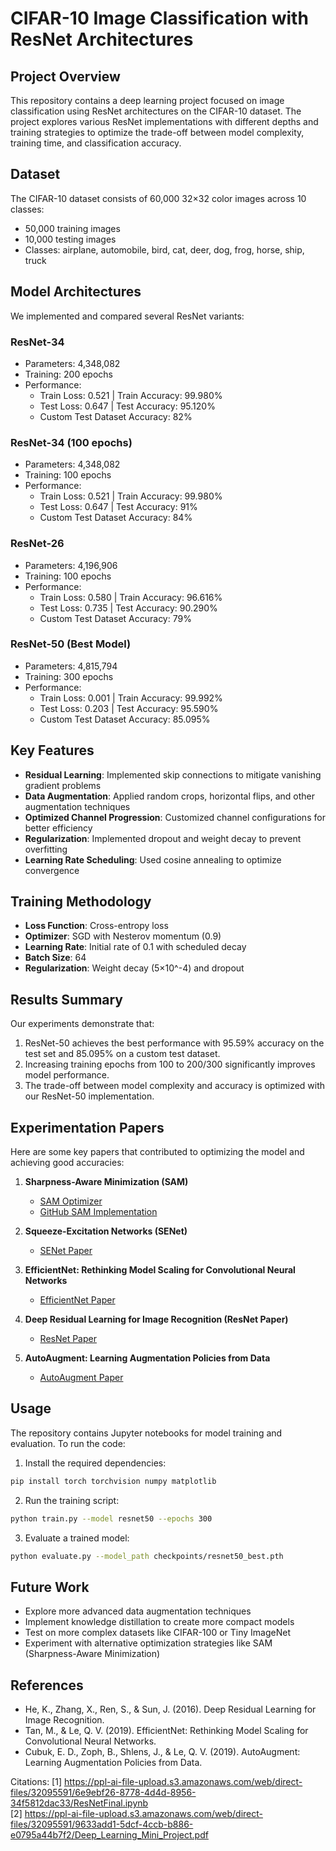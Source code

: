 # CIFAR-10 Image Classification with ResNet Architectures

## Project Overview
This repository contains a deep learning project focused on image classification using ResNet architectures on the CIFAR-10 dataset. The project explores various ResNet implementations with different depths and training strategies to optimize the trade-off between model complexity, training time, and classification accuracy.

## Dataset
The CIFAR-10 dataset consists of 60,000 32×32 color images across 10 classes:
- 50,000 training images
- 10,000 testing images
- Classes: airplane, automobile, bird, cat, deer, dog, frog, horse, ship, truck

## Model Architectures
We implemented and compared several ResNet variants:

### ResNet-34
- Parameters: 4,348,082
- Training: 200 epochs
- Performance:
  - Train Loss: 0.521 | Train Accuracy: 99.980%
  - Test Loss: 0.647 | Test Accuracy: 95.120%
  - Custom Test Dataset Accuracy: 82%

### ResNet-34 (100 epochs)
- Parameters: 4,348,082
- Training: 100 epochs
- Performance:
  - Train Loss: 0.521 | Train Accuracy: 99.980%
  - Test Loss: 0.647 | Test Accuracy: 91%
  - Custom Test Dataset Accuracy: 84%

### ResNet-26
- Parameters: 4,196,906
- Training: 100 epochs
- Performance:
  - Train Loss: 0.580 | Train Accuracy: 96.616%
  - Test Loss: 0.735 | Test Accuracy: 90.290%
  - Custom Test Dataset Accuracy: 79%

### ResNet-50 (Best Model)
- Parameters: 4,815,794
- Training: 300 epochs
- Performance:
  - Train Loss: 0.001 | Train Accuracy: 99.992%
  - Test Loss: 0.203 | Test Accuracy: 95.590%
  - Custom Test Dataset Accuracy: 85.095%

## Key Features
- **Residual Learning**: Implemented skip connections to mitigate vanishing gradient problems
- **Data Augmentation**: Applied random crops, horizontal flips, and other augmentation techniques
- **Optimized Channel Progression**: Customized channel configurations for better efficiency
- **Regularization**: Implemented dropout and weight decay to prevent overfitting
- **Learning Rate Scheduling**: Used cosine annealing to optimize convergence

## Training Methodology
- **Loss Function**: Cross-entropy loss
- **Optimizer**: SGD with Nesterov momentum (0.9)
- **Learning Rate**: Initial rate of 0.1 with scheduled decay
- **Batch Size**: 64
- **Regularization**: Weight decay (5×10^-4) and dropout

## Results Summary
Our experiments demonstrate that:
1. ResNet-50 achieves the best performance with 95.59% accuracy on the test set and 85.095% on a custom test dataset.
2. Increasing training epochs from 100 to 200/300 significantly improves model performance.
3. The trade-off between model complexity and accuracy is optimized with our ResNet-50 implementation.

## Experimentation Papers
Here are some key papers that contributed to optimizing the model and achieving good accuracies:

1. **Sharpness-Aware Minimization (SAM)**  
   - [SAM Optimizer](https://arxiv.org/pdf/2010.01412)
   - [GitHub SAM Implementation](https://github.com/davda54/sam)

2. **Squeeze-Excitation Networks (SENet)**  
   - [SENet Paper](https://arxiv.org/pdf/1709.01507)

3. **EfficientNet: Rethinking Model Scaling for Convolutional Neural Networks**  
   - [EfficientNet Paper](https://arxiv.org/pdf/1805.09501)

4. **Deep Residual Learning for Image Recognition (ResNet Paper)**  
   - [ResNet Paper](https://arxiv.org/pdf/1610.02915)

5. **AutoAugment: Learning Augmentation Policies from Data**  
   - [AutoAugment Paper](https://arxiv.org/pdf/1811.09030)

## Usage
The repository contains Jupyter notebooks for model training and evaluation. To run the code:

1. Install the required dependencies:
```bash
pip install torch torchvision numpy matplotlib
```

2. Run the training script:
```bash
python train.py --model resnet50 --epochs 300
```

3. Evaluate a trained model:
```bash
python evaluate.py --model_path checkpoints/resnet50_best.pth
```

## Future Work
- Explore more advanced data augmentation techniques
- Implement knowledge distillation to create more compact models
- Test on more complex datasets like CIFAR-100 or Tiny ImageNet
- Experiment with alternative optimization strategies like SAM (Sharpness-Aware Minimization)

## References
- He, K., Zhang, X., Ren, S., & Sun, J. (2016). Deep Residual Learning for Image Recognition.
- Tan, M., & Le, Q. V. (2019). EfficientNet: Rethinking Model Scaling for Convolutional Neural Networks.
- Cubuk, E. D., Zoph, B., Shlens, J., & Le, Q. V. (2019). AutoAugment: Learning Augmentation Policies from Data.

Citations:
[1] https://ppl-ai-file-upload.s3.amazonaws.com/web/direct-files/32095591/6e9ebf26-8778-4d4d-8956-34f5812dac33/ResNetFinal.ipynb  
[2] https://ppl-ai-file-upload.s3.amazonaws.com/web/direct-files/32095591/9633add1-5dcf-4ccb-b886-e0795a44b7f2/Deep_Learning_Mini_Project.pdf

